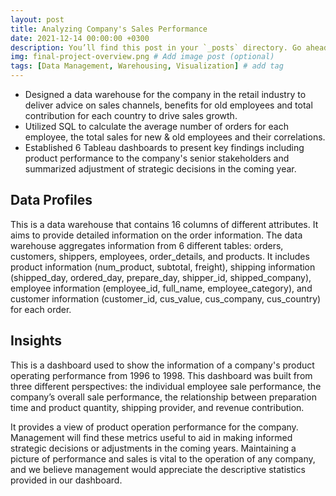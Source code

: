 ```yaml
---
layout: post
title: Analyzing Company's Sales Performance
date: 2021-12-14 00:00:00 +0300
description: You’ll find this post in your `_posts` directory. Go ahead and edit it and re-build the site to see your changes. # Add post description (optional)
img: final-project-overview.png # Add image post (optional)
tags: [Data Management, Warehousing, Visualization] # add tag
---
```


* Designed a data warehouse for the company in the retail industry to deliver advice on sales channels, benefits for old employees and total contribution for each country to drive sales growth.
* Utilized SQL to calculate the average number of orders for each employee, the total sales for new & old employees and their correlations.
* Established 6 Tableau dashboards to present key findings including product performance to the company's senior stakeholders and summarized adjustment of strategic decisions in the coming year.

## Data Profiles
This is a data warehouse that contains 16 columns of different attributes. It aims to provide detailed information on the order information. The data warehouse aggregates information from 6 different tables: orders, customers, shippers, employees, order_details, and products. It includes product information (num_product, subtotal, freight), shipping information (shipped_day, ordered_day, prepare_day, shipper_id, shipped_company),  employee information (employee_id, full_name, employee_category), and customer information (customer_id, cus_value, cus_company, cus_country) for each order.

## Insights
This is a dashboard used to show the information of a company's product operating performance from 1996 to 1998. This dashboard was built from three different perspectives: the individual employee sale performance, the company’s overall sale performance, the relationship between preparation time and product quantity, shipping provider, and revenue contribution. 

It provides a view of product operation performance for the company. Management will find these metrics useful to aid in making informed strategic decisions or adjustments in the coming years. Maintaining a picture of performance and sales is vital to the operation of any company, and we believe management would appreciate the descriptive statistics provided in our dashboard. 
